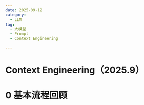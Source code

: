 ```yaml
---
date: 2025-09-12
category:
  - LLM
tag:
  - 大模型
  - Prompt
  - Context Engineering

---
```


# Context Engineering（2025.9）

# 0 基本流程回顾

